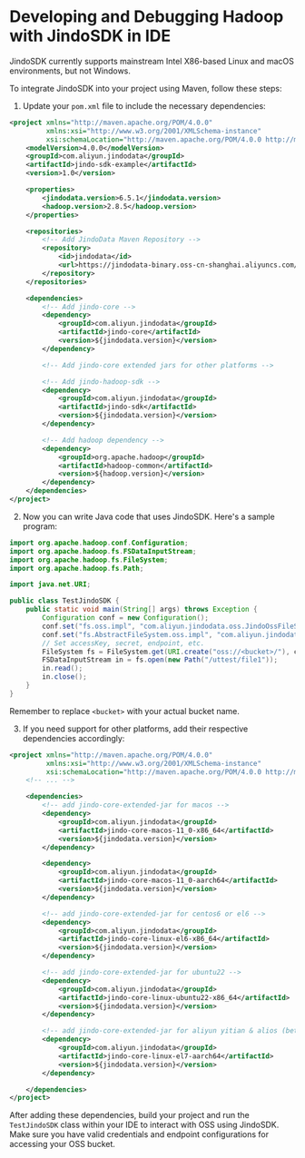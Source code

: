 # Developing and Debugging Hadoop with JindoSDK in IDE

JindoSDK currently supports mainstream Intel X86-based Linux and macOS environments, but not Windows.

To integrate JindoSDK into your project using Maven, follow these steps:

1. Update your `pom.xml` file to include the necessary dependencies:

```xml
<project xmlns="http://maven.apache.org/POM/4.0.0"
         xmlns:xsi="http://www.w3.org/2001/XMLSchema-instance"
         xsi:schemaLocation="http://maven.apache.org/POM/4.0.0 http://maven.apache.org/xsd/maven-4.0.0.xsd">
    <modelVersion>4.0.0</modelVersion>
    <groupId>com.aliyun.jindodata</groupId>
    <artifactId>jindo-sdk-example</artifactId>
    <version>1.0</version>

    <properties>
        <jindodata.version>6.5.1</jindodata.version>
        <hadoop.version>2.8.5</hadoop.version>
    </properties>

    <repositories>
        <!-- Add JindoData Maven Repository -->
        <repository>
            <id>jindodata</id>
            <url>https://jindodata-binary.oss-cn-shanghai.aliyuncs.com/mvn-repo/</url>
        </repository>
    </repositories>

    <dependencies>
        <!-- Add jindo-core -->
        <dependency>
            <groupId>com.aliyun.jindodata</groupId>
            <artifactId>jindo-core</artifactId>
            <version>${jindodata.version}</version>
        </dependency>

        <!-- Add jindo-core extended jars for other platforms -->

        <!-- Add jindo-hadoop-sdk -->
        <dependency>
            <groupId>com.aliyun.jindodata</groupId>
            <artifactId>jindo-sdk</artifactId>
            <version>${jindodata.version}</version>
        </dependency>

        <!-- Add hadoop dependency -->
        <dependency>
            <groupId>org.apache.hadoop</groupId>
            <artifactId>hadoop-common</artifactId>
            <version>${hadoop.version}</version>
        </dependency>
    </dependencies>
</project>
```

2. Now you can write Java code that uses JindoSDK. Here's a sample program:

```java
import org.apache.hadoop.conf.Configuration;
import org.apache.hadoop.fs.FSDataInputStream;
import org.apache.hadoop.fs.FileSystem;
import org.apache.hadoop.fs.Path;

import java.net.URI;

public class TestJindoSDK {
    public static void main(String[] args) throws Exception {
        Configuration conf = new Configuration();
        conf.set("fs.oss.impl", "com.aliyun.jindodata.oss.JindoOssFileSystem");
        conf.set("fs.AbstractFileSystem.oss.impl", "com.aliyun.jindodata.oss.OSS");
        // Set accessKey, secret, endpoint, etc.
        FileSystem fs = FileSystem.get(URI.create("oss://<bucket>/"), conf);
        FSDataInputStream in = fs.open(new Path("/uttest/file1"));
        in.read();
        in.close();
    }
}
```
Remember to replace `<bucket>` with your actual bucket name.

3. If you need support for other platforms, add their respective dependencies accordingly:

```xml
<project xmlns="http://maven.apache.org/POM/4.0.0"
         xmlns:xsi="http://www.w3.org/2001/XMLSchema-instance"
         xsi:schemaLocation="http://maven.apache.org/POM/4.0.0 http://maven.apache.org/xsd/maven-4.0.0.xsd">
    <!-- ... -->

    <dependencies>
        <!-- add jindo-core-extended-jar for macos -->
        <dependency>
            <groupId>com.aliyun.jindodata</groupId>
            <artifactId>jindo-core-macos-11_0-x86_64</artifactId>
            <version>${jindodata.version}</version>
        </dependency>

        <dependency>
            <groupId>com.aliyun.jindodata</groupId>
            <artifactId>jindo-core-macos-11_0-aarch64</artifactId>
            <version>${jindodata.version}</version>
        </dependency>

        <!-- add jindo-core-extended-jar for centos6 or el6 -->
        <dependency>
            <groupId>com.aliyun.jindodata</groupId>
            <artifactId>jindo-core-linux-el6-x86_64</artifactId>
            <version>${jindodata.version}</version>
        </dependency>

        <!-- add jindo-core-extended-jar for ubuntu22 -->
        <dependency>
            <groupId>com.aliyun.jindodata</groupId>
            <artifactId>jindo-core-linux-ubuntu22-x86_64</artifactId>
            <version>${jindodata.version}</version>
        </dependency>

        <!-- add jindo-core-extended-jar for aliyun yitian & alios (beta)-->
        <dependency>
            <groupId>com.aliyun.jindodata</groupId>
            <artifactId>jindo-core-linux-el7-aarch64</artifactId>
            <version>${jindodata.version}</version>
        </dependency>

    </dependencies>
</project>
```

After adding these dependencies, build your project and run the `TestJindoSDK` class within your IDE to interact with OSS using JindoSDK. Make sure you have valid credentials and endpoint configurations for accessing your OSS bucket.